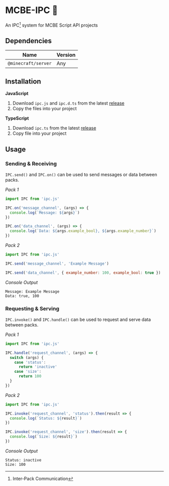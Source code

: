 # MCBE-IPC 📡

An IPC[^1] system for MCBE Script API projects

[^1]: Inter-Pack Communication

## Dependencies

| Name | Version |
|---|---|
| `@minecraft/server` | Any |

## Installation
**JavaScript**
1. Download `ipc.js` and `ipc.d.ts` from the latest [release](https://github.com/OmniacDev/MCBE-IPC/releases/latest)
2. Copy the files into your project

**TypeScript**
1. Download `ipc.ts` from the latest [release](https://github.com/OmniacDev/MCBE-IPC/releases/latest)
2. Copy file into your project

##  Usage

### Sending & Receiving

`IPC.send()` and `IPC.on()` can be used to send messages or data between packs. 

_Pack 1_
```js
import IPC from 'ipc.js'

IPC.on('message_channel', (args) => {
  console.log(`Message: ${args}`)
})

IPC.on('data_channel', (args) => {
  console.log(`Data: ${args.example_bool}, ${args.example_number}`)
})
```
_Pack 2_
```js
import IPC from 'ipc.js'

IPC.send('message_channel', 'Example Message')

IPC.send('data_channel', { example_number: 100, example_bool: true })
```
_Console Output_
```
Message: Example Message
Data: true, 100
```

### Requesting & Serving

`IPC.invoke()` and `IPC.handle()` can be used to request and serve data between packs.

_Pack 1_
```js
import IPC from 'ipc.js'

IPC.handle('request_channel', (args) => {
  switch (args) {
    case 'status': 
      return 'inactive'
    case 'size': 
      return 100
  }
})
```
_Pack 2_
```js
import IPC from 'ipc.js'

IPC.invoke('request_channel', 'status').then(result => {
  console.log(`Status: ${result}`)
})

IPC.invoke('request_channel', 'size').then(result => {
  console.log(`Size: ${result}`)
})
```
_Console Output_
```
Status: inactive
Size: 100
```



